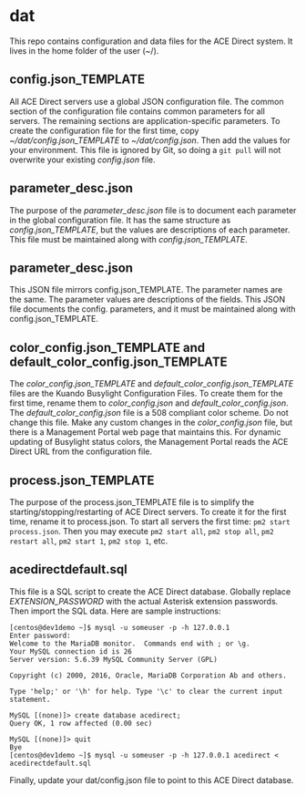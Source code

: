 # dat

This repo contains configuration and data files for the ACE Direct system. It lives in the home folder of the user (~/).

## config.json_TEMPLATE

All ACE Direct servers use a global JSON configuration file. The common section of the configuration file contains common parameters for all servers. The remaining sections are application-specific parameters. To create the configuration file for the first time, copy *~/dat/config.json_TEMPLATE* to *~/dat/config.json*. Then add the values for your environment. This file is ignored by Git, so doing a ```git pull``` will not overwrite your existing *config.json* file.

## parameter_desc.json

The purpose of the *parameter_desc.json* file is to document each parameter in the global configuration file. It has the same structure as *config.json_TEMPLATE*, but the values are descriptions of each parameter. This file must be maintained along with *config.json_TEMPLATE*.

## parameter_desc.json

This JSON file mirrors config.json_TEMPLATE. The parameter names are the same. The parameter values are descriptions of the fields. This JSON file documents the config. parameters, and it must be maintained along with config.json_TEMPLATE.

## color_config.json_TEMPLATE and default_color_config.json_TEMPLATE

The *color_config.json_TEMPLATE* and *default_color_config.json_TEMPLATE* files are the Kuando Busylight Configuration Files. To create them for the first time, rename them to *color_config.json* and *default_color_config.json*. The *default_color_config.json* file is a 508 compliant color scheme. Do not change this file. Make any custom changes in the *color_config.json* file, but there is a Management Portal web page that maintains this. For dynamic updating of Busylight status colors, the Management Portal reads the ACE Direct URL from the configuration file.

## process.json_TEMPLATE

The purpose of the process.json_TEMPLATE file is to simplify the starting/stopping/restarting of ACE Direct servers. To create it for the first time, rename it to process.json. To start all servers the first time: ```pm2 start process.json```. Then you may execute ```pm2 start all```, ```pm2 stop all```, ```pm2 restart all```, ```pm2 start 1```, ```pm2 stop 1```, etc.

## acedirectdefault.sql

This file is a SQL script to create the ACE Direct database. Globally replace _EXTENSION_PASSWORD_ with the actual Asterisk extension passwords. Then import the SQL data. Here are sample instructions:

```
[centos@dev1demo ~]$ mysql -u someuser -p -h 127.0.0.1
Enter password:
Welcome to the MariaDB monitor.  Commands end with ; or \g.
Your MySQL connection id is 26
Server version: 5.6.39 MySQL Community Server (GPL)

Copyright (c) 2000, 2016, Oracle, MariaDB Corporation Ab and others.

Type 'help;' or '\h' for help. Type '\c' to clear the current input statement.

MySQL [(none)]> create database acedirect;
Query OK, 1 row affected (0.00 sec)

MySQL [(none)]> quit
Bye
[centos@dev1demo ~]$ mysql -u someuser -p -h 127.0.0.1 acedirect < acedirectdefault.sql
```

Finally, update your dat/config.json file to point to this ACE Direct database.

